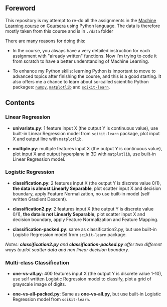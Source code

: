 ## Foreword
This repository is my attempt to re-do all the assignments in the [Machine Learning course](https://www.coursera.org/learn/machine-learning/) on [Coursera](https://coursera.com) using Python language. The data is therefore mostly taken from this course and is in `./data` folder

There are many reasons for doing this:
* In the course, you always have a very detailed instruction for each assignment with "already written" functions. Now I'm trying to code it from scratch to have a better understanding of Machine Learning.

* To enhance my Python skills: learning Python is important to move to advanced topics after finishing the course, and this is a good starting. It also offers me a chance to learn about so-called scientific Python packages: [`numpy`](http://www.numpy.org/), [`matplotlib`](http://matplotlib.org/) and [`scikit-learn`](http://scikit-learn.org/stable/).

## Contents

### Linear Regression

* **univariate.py**: 1 feature input X (the output Y is continuous value), use built-in Linear Regression model from `scikit-learn` package, plot input X and output line with `matplotlib`.

* **multiple.py**: multiple features input X (the output Y is continuous value), plot input X and output hyperplane in 3D with `matplotlib`, use built-in Linear Regression model.

### Logistic Regression

* **classification.py**: 2 features input X (the output Y is discrete value 0/1), **the data is almost Linearly Separable**, plot scatter input X and decision boundary, apply Feature Normalization, no use built-in model (self written Gradient Descent).

* **classification2.py**: 2 features input X (the output Y is discrete value 0/1), **the data is not Linearly Separable**, plot scatter input X and decision boundary, apply Feature Normalization and Feature Mapping.

* **classification-packed.py**: same as classification2.py, but use built-in Logistic Regression model from `scikit-learn` package.

_Notes: **classification2.py** and **classification-packed.py** offer two different ways to plot scatter data and non linear decision boundary._

### Multi-class Classification

* **one-vs-all.py**: 400 features input X (the output Y is discrete value 1-10), use self written Logistic Regression model to classify, plot a grid of grayscale image of digits.

* **one-vs-all-packed.py**: Same as **one-vs-all.py**, but use built-in Logistic Regression model from `scikit-learn`.
